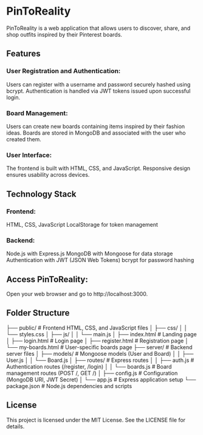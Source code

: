 # PinToReality

PinToReality is a web application that allows users to discover, share, and shop outfits inspired by their Pinterest boards.

## Features

### User Registration and Authentication:

Users can register with a username and password securely hashed using bcrypt.
Authentication is handled via JWT tokens issued upon successful login.

### Board Management:

Users can create new boards containing items inspired by their fashion ideas.
Boards are stored in MongoDB and associated with the user who created them.

### User Interface:

The frontend is built with HTML, CSS, and JavaScript.
Responsive design ensures usability across devices.

## Technology Stack

### Frontend:
HTML, CSS, JavaScript
LocalStorage for token management

### Backend:
Node.js with Express.js
MongoDB with Mongoose for data storage
Authentication with JWT (JSON Web Tokens)
bcrypt for password hashing

## Access PinToReality:
Open your web browser and go to http://localhost:3000.

## Folder Structure

├── public/             # Frontend HTML, CSS, and JavaScript files
│   ├── css/
│   │   └── styles.css
│   ├── js/
│   │   └── main.js
│   ├── index.html      # Landing page
│   ├── login.html      # Login page
│   ├── register.html   # Registration page
│   └── my-boards.html  # User-specific boards page
├── server/             # Backend server files
│   ├── models/         # Mongoose models (User and Board)
│   │   ├── User.js
│   │   └── Board.js
│   ├── routes/         # Express routes
│   │   ├── auth.js     # Authentication routes (/register, /login)
│   │   └── boards.js   # Board management routes (POST /, GET /)
│   ├── config.js       # Configuration (MongoDB URI, JWT Secret)
│   └── app.js          # Express application setup
└── package.json        # Node.js dependencies and scripts

## License
This project is licensed under the MIT License. See the LICENSE file for details.

